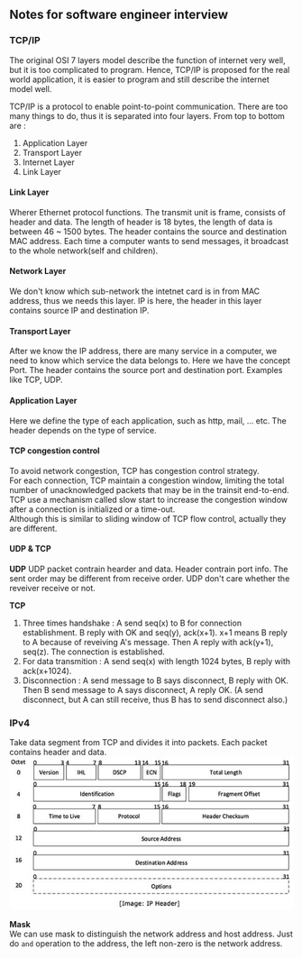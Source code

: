 ## Notes for software engineer interview

### TCP/IP
The original OSI 7 layers model describe the function of internet very well, but it is too complicated to program. Hence, TCP/IP is proposed for the real world application, it is easier to program and still describe the internet model well.

TCP/IP is a protocol to enable point-to-point communication. There are too many things to do, thus it is separated into four layers. From top to bottom are : 

1. Application Layer
2. Transport Layer
3. Internet Layer
4. Link Layer

#### Link Layer
Wherer Ethernet protocol functions. The transmit unit is frame, consists of header and data. The length of header is 18 bytes, the length of data is between 46 ~ 1500 bytes. The header contains the source and destination MAC address. Each time a computer wants to send messages, it broadcast to the whole network(self and children).

#### Network Layer
We don't know which sub-network the intetnet card is in from MAC address, thus we needs this layer. IP is here, the header in this layer contains source IP and destination IP.

#### Transport Layer
After we know the IP address, there are many service in a computer, we need to know which service the data belongs to. Here we have the concept Port. The header contains the source port and destination port.
Examples like TCP, UDP.

#### Application Layer
Here we define the type of each application, such as http, mail, ... etc. The header depends on the type of service.

#### TCP congestion control
To avoid network congestion, TCP has congestion control strategy. <br />
For each connection, TCP maintain a congestion window, limiting the total number of unacknowledged packets that may be in the trainsit end-to-end. TCP use a mechanism called slow start to increase the congestion window after a connection is initialized or a time-out. <br />
Although this is similar to sliding window of TCP flow control, actually they are different. 

#### UDP & TCP
**UDP**
UDP packet contrain hearder and data. Header contrain port info. The sent order may be different from receive order. UDP don't care whether the reveiver receive or not.

**TCP**
1. Three times handshake : A send seq(x) to B for connection establishment. B reply with OK and seq(y), ack(x+1). x+1 means B reply to A because of reveiving A's message. Then A reply with ack(y+1), seq(z). The connection is established.
2. For data transmition : A send seq(x) with length 1024 bytes, B reply with ack(x+1024).
3. Disconnection : A send message to B says disconnect, B reply with OK. Then B send message to A says disconnect, A reply OK. (A send disconnect, but A can still receive, thus B has to send disconnect also.)

### IPv4
Take data segment from TCP and divides it into packets. Each packet contains header and data.
![IP Header](../pic/ip_header.jpg)

**Mask** <br />
We can use mask to distinguish the network address and host address. Just do `and` operation to the address, the left non-zero is the network address.

